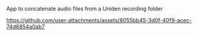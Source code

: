 App to concatenate audio files from a Uniden recording folder


https://github.com/user-attachments/assets/8055bb45-3d0f-40f9-acec-74d6854a0ab7

